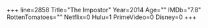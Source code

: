+++
line=2858
Title="The Impostor"
Year=2014
Age=""
IMDb="7.8"
RottenTomatoes=""
Netflix=0
Hulu=1
PrimeVideo=0
Disney=0
+++

